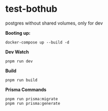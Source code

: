 # test-bothub
postgres without shared volumes, only for dev

**Booting up:**
	
	docker-compose up --build -d

**Dev Watch**

    pnpm run dev

**Build**

    pnpm run build

**Prisma Commands**

    pnpm run prisma:migrate
    pnpm run prisma:generate
